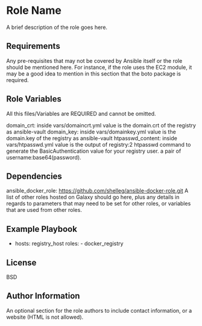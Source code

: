 Role Name
=========

A brief description of the role goes here.

Requirements
------------

Any pre-requisites that may not be covered by Ansible itself or the role should be mentioned here. For instance, if the role uses the EC2 module, it may be a good idea to mention in this section that the boto package is required.

Role Variables
--------------
All this files/Variables are REQUIRED and cannot be omitted.

domain_crt: inside vars/domaincrt.yml value is the domain.crt of the registry as ansible-vault
domain_key: inside vars/domainkey.yml value is the domain.key of the registry as ansible-vault
htpasswd_content: inside vars/htpasswd.yml value is the output of registry:2 htpasswd command to generate the BasicAuthentication value for your registry user. a pair of username:base64(password).

Dependencies
------------
ansible_docker_role: https://github.com/shelleg/ansible-docker-role.git
A list of other roles hosted on Galaxy should go here, plus any details in regards to parameters that may need to be set for other roles, or variables that are used from other roles.

Example Playbook
----------------

  - hosts: registry_host
    roles:
        - docker_registry
    

License
-------

BSD

Author Information
------------------

An optional section for the role authors to include contact information, or a website (HTML is not allowed).
